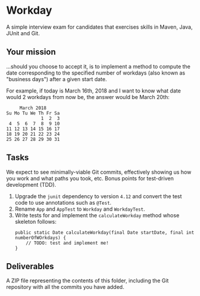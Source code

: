 Workday
=======

A simple interview exam for candidates that exercises skills in Maven, Java, JUnit and Git.

Your mission
------------

...should you choose to accept it, is to implement a method to compute the date corresponding to the specified number of workdays (also known as "business days") after a given start date.

For example, if today is March 16th, 2018 and I want to know what date would 2 workdays from now be, the answer would be March 20th:

```
     March 2018
Su Mo Tu We Th Fr Sa
             1  2  3
 4  5  6  7  8  9 10
11 12 13 14 15 16 17
18 19 20 21 22 23 24
25 26 27 28 29 30 31
```

Tasks
-----

We expect to see minimally-viable Git commits, effectively showing us how you work and what paths you took, etc.  Bonus points for test-driven development (TDD).

1. Upgrade the `junit` dependency to version `4.12` and convert the test code to use annotations such as `@Test`.
2. Rename `App` and `AppTest` to `Workday` and `WorkdayTest`.
3. Write tests for and implement the `calculateWorkday` method whose skeleton follows:
    ```
    public static Date calculateWorkday(final Date startDate, final int numberOfWOrkdays) {
        // TODO: test and implement me!
    }
    ```


Deliverables
------------

A ZIP file representing the contents of this folder, including the Git repository with all the commits you have added.
